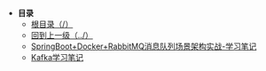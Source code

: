 * **目录**
  * [根目录（/）](/README)
  * [回到上一级（../）](/README)
  * [SpringBoot+Docker+RabbitMQ消息队列场景架构实战-学习笔记](/study/MQ/SpringBoot_Docker_RabbitMQ消息队列场景架构实战-学习笔记)
  * [Kafka学习笔记](/study/MQ/Kafka学习笔记)